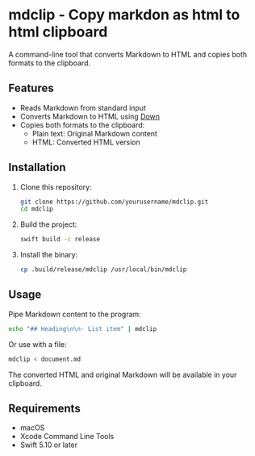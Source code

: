 # mdclip - Copy markdon as html to html clipboard

A command-line tool that converts Markdown to HTML and copies both formats to the clipboard.

## Features

- Reads Markdown from standard input
- Converts Markdown to HTML using [Down](https://github.com/johnxnguyen/Down)
- Copies both formats to the clipboard:
  - Plain text: Original Markdown content
  - HTML: Converted HTML version

## Installation

1. Clone this repository:
   ```bash
   git clone https://github.com/yourusername/mdclip.git
   cd mdclip
   ```

2. Build the project:
   ```bash
   swift build -c release
   ```

3. Install the binary:
   ```bash
   cp .build/release/mdclip /usr/local/bin/mdclip
   ```

## Usage

Pipe Markdown content to the program:

```bash
echo "## Heading\n\n- List item" | mdclip
```

Or use with a file:

```bash
mdclip < document.md
```

The converted HTML and original Markdown will be available in your clipboard.

## Requirements

- macOS
- Xcode Command Line Tools
- Swift 5.10 or later
